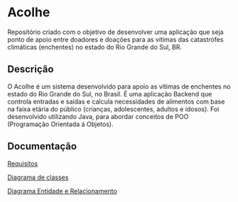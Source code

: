 # Acolhe
Repositório criado com o objetivo de desenvolver uma aplicação que seja ponto de apoio entre doadores e doações para as vítimas das catastrófes climáticas (enchentes) no estado do Rio Grande do Sul, BR.

## Descrição

O Acolhe é um sistema desenvolvido para apoio as vítimas de enchentes no estado do Rio Grande do Sul, no Brasil. É uma aplicação Backend que controla
entradas e saídas e calcula necessidades de alimentos com base na faixa etária do público (crianças, adolescentes, adultos e idosos). Foi desenvolvido utilizando Java, para abordar conceitos de POO (Programação Orientada á Objetos).

## Documentação

[Requisitos](https://compasso-my.sharepoint.com/:w:/r/personal/maria_lemos_pb_compasso_com_br/Documents/Acolhe%20-%20Documento%20de%20requisitos.docx?d=waa62545aa5f24734987065032b067656&csf=1&web=1&e=kGrNv6)

[Diagrama de classes](https://app.diagrams.net/#G1-R2XIxyFHNJ7GFJBr15ynIKtO6edVtpS#%7B%22pageId%22%3A%22C5RBs43oDa-KdzZeNtuy%22%7D)

[Diagrama Entidade e Relacionamento](https://app.diagrams.net/#G1-R2XIxyFHNJ7GFJBr15ynIKtO6edVtpS#%7B%22pageId%22%3A%22yY5_HbmL3Lf61drV3O6f%22%7D)
